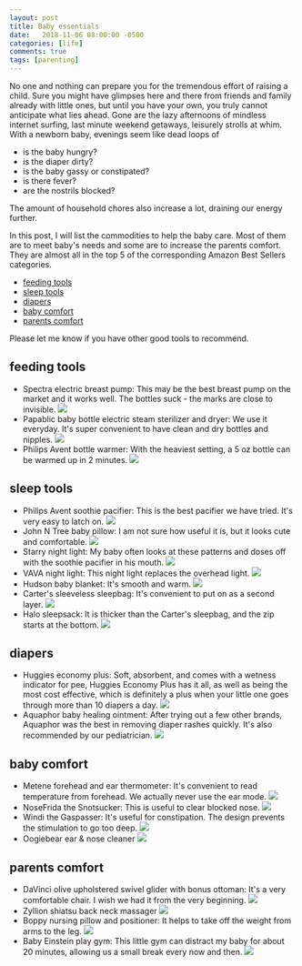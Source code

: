```yaml
---
layout: post
title: Baby essentials
date:   2018-11-06 08:00:00 -0500
categories: [life]
comments: true
tags: [parenting]
---
```


No one and nothing can prepare you for the tremendous effort of raising a child. Sure you might have glimpses here and there from friends and family already with little ones, but until you have your own, you truly cannot anticipate what lies ahead. Gone are the lazy afternoons of mindless internet surfing, last minute weekend getaways, leisurely strolls at whim. With a newborn baby, evenings seem like dead loops of

* is the baby hungry?
* is the diaper dirty?
* is the baby gassy or constipated?
* is there fever?
* are the nostrils blocked?

The amount of household chores also increase a lot, draining our energy further.

In this post, I will list the commodities to help the baby care.
Most of them are to meet baby's needs and some are to increase the parents comfort.
They are almost all in the top 5 of the corresponding Amazon Best Sellers categories.

* [feeding tools](#feed)
* [sleep tools](#sleep)
* [diapers](#diaper)
* [baby comfort](#baby-comfort)
* [parents comfort](#parents-comfort)

Please let me know if you have other good tools to recommend.

## <a name='feed'></a>feeding tools

* Spectra electric breast pump: This may be the best breast pump on the market and it works well.
  The bottles suck - the marks are close to invisible. <a target="_blank"  href="https://www.amazon.com/gp/product/B01BH92AVE/ref=as_li_tl?ie=UTF8&camp=1789&creative=9325&creativeASIN=B01BH92AVE&linkCode=as2&tag=nosarthur2016-20&linkId=ec764b59fdbffa2b20d22296b6abc6a8"><img border="0" src="//ws-na.amazon-adsystem.com/widgets/q?_encoding=UTF8&MarketPlace=US&ASIN=B01BH92AVE&ServiceVersion=20070822&ID=AsinImage&WS=1&Format=_SL250_&tag=nosarthur2016-20" ></a><img src="//ir-na.amazon-adsystem.com/e/ir?t=nosarthur2016-20&l=am2&o=1&a=B01BH92AVE" width="1" height="1" border="0" alt="" style="border:none !important; margin:0px !important;" />
* Papablic baby bottle electric steam sterilizer and dryer: We use it everyday.
  It's super convenient to have clean and dry bottles and nipples. <a target="_blank"  href="https://www.amazon.com/gp/product/B074M5XZTS/ref=as_li_tl?ie=UTF8&camp=1789&creative=9325&creativeASIN=B074M5XZTS&linkCode=as2&tag=nosarthur2016-20&linkId=4240e631c0b5cb39b066ab75a21198f3"><img border="0" src="//ws-na.amazon-adsystem.com/widgets/q?_encoding=UTF8&MarketPlace=US&ASIN=B074M5XZTS&ServiceVersion=20070822&ID=AsinImage&WS=1&Format=_SL250_&tag=nosarthur2016-20" ></a><img src="//ir-na.amazon-adsystem.com/e/ir?t=nosarthur2016-20&l=am2&o=1&a=B074M5XZTS" width="1" height="1" border="0" alt="" style="border:none !important; margin:0px !important;" />
* Philips Avent bottle warmer: With the heaviest setting, a 5 oz bottle can be warmed up in 2 minutes. <a target="_blank"  href="https://www.amazon.com/gp/product/B00LJ64JR4/ref=as_li_tl?ie=UTF8&camp=1789&creative=9325&creativeASIN=B00LJ64JR4&linkCode=as2&tag=nosarthur2016-20&linkId=156f58c0027ed51ea2e0f9165824187a"><img border="0" src="//ws-na.amazon-adsystem.com/widgets/q?_encoding=UTF8&MarketPlace=US&ASIN=B00LJ64JR4&ServiceVersion=20070822&ID=AsinImage&WS=1&Format=_SL250_&tag=nosarthur2016-20" ></a><img src="//ir-na.amazon-adsystem.com/e/ir?t=nosarthur2016-20&l=am2&o=1&a=B00LJ64JR4" width="1" height="1" border="0" alt="" style="border:none !important; margin:0px !important;" />

## <a name='sleep'></a> sleep tools

* Philips Avent soothie pacifier: This is the best pacifier we have tried. It's very easy to latch on. <a target="_blank"  href="https://www.amazon.com/gp/product/B0045I6IAY/ref=as_li_tl?ie=UTF8&camp=1789&creative=9325&creativeASIN=B0045I6IAY&linkCode=as2&tag=nosarthur2016-20&linkId=9e08088c89081ddc29aeb3431dad2843"><img border="0" src="//ws-na.amazon-adsystem.com/widgets/q?_encoding=UTF8&MarketPlace=US&ASIN=B0045I6IAY&ServiceVersion=20070822&ID=AsinImage&WS=1&Format=_SL250_&tag=nosarthur2016-20" ></a><img src="//ir-na.amazon-adsystem.com/e/ir?t=nosarthur2016-20&l=am2&o=1&a=B0045I6IAY" width="1" height="1" border="0" alt="" style="border:none !important; margin:0px !important;" />
* John N Tree baby pillow: I am not sure how useful it is, but it looks cute and comfortable.  <a target="_blank"  href="https://www.amazon.com/gp/product/B0116MKDPW/ref=as_li_tl?ie=UTF8&camp=1789&creative=9325&creativeASIN=B0116MKDPW&linkCode=as2&tag=nosarthur2016-20&linkId=66843709b8b92eabdeb9a31f53d71ee0"><img border="0" src="//ws-na.amazon-adsystem.com/widgets/q?_encoding=UTF8&MarketPlace=US&ASIN=B0116MKDPW&ServiceVersion=20070822&ID=AsinImage&WS=1&Format=_SL250_&tag=nosarthur2016-20" ></a><img src="//ir-na.amazon-adsystem.com/e/ir?t=nosarthur2016-20&l=am2&o=1&a=B0116MKDPW" width="1" height="1" border="0" alt="" style="border:none !important; margin:0px !important;" />
* Starry night light: My baby often looks at these patterns and doses off with the soothie pacifier in his mouth. <a target="_blank"  href="https://www.amazon.com/gp/product/B078M3R3BN/ref=as_li_tl?ie=UTF8&camp=1789&creative=9325&creativeASIN=B078M3R3BN&linkCode=as2&tag=nosarthur2016-20&linkId=6917cd2477de2924903572b1a88eebba"><img border="0" src="//ws-na.amazon-adsystem.com/widgets/q?_encoding=UTF8&MarketPlace=US&ASIN=B078M3R3BN&ServiceVersion=20070822&ID=AsinImage&WS=1&Format=_SL250_&tag=nosarthur2016-20" ></a><img src="//ir-na.amazon-adsystem.com/e/ir?t=nosarthur2016-20&l=am2&o=1&a=B078M3R3BN" width="1" height="1" border="0" alt="" style="border:none !important; margin:0px !important;" />
* VAVA night light: This night light replaces the overhead light. <a target="_blank"  href="https://www.amazon.com/gp/product/B0785DT97B/ref=as_li_tl?ie=UTF8&camp=1789&creative=9325&creativeASIN=B0785DT97B&linkCode=as2&tag=nosarthur2016-20&linkId=e36a691d7fe6155a029bc852c977b4ca"><img border="0" src="//ws-na.amazon-adsystem.com/widgets/q?_encoding=UTF8&MarketPlace=US&ASIN=B0785DT97B&ServiceVersion=20070822&ID=AsinImage&WS=1&Format=_SL250_&tag=nosarthur2016-20" ></a><img src="//ir-na.amazon-adsystem.com/e/ir?t=nosarthur2016-20&l=am2&o=1&a=B0785DT97B" width="1" height="1" border="0" alt="" style="border:none !important; margin:0px !important;" />
* Hudson baby blanket: It's smooth and warm. <a target="_blank"  href="https://www.amazon.com/gp/product/B00M8BX182/ref=as_li_tl?ie=UTF8&camp=1789&creative=9325&creativeASIN=B00M8BX182&linkCode=as2&tag=nosarthur2016-20&linkId=b295a7ba5c6b8b88ea03d1ff472e50b0"><img border="0" src="//ws-na.amazon-adsystem.com/widgets/q?_encoding=UTF8&MarketPlace=US&ASIN=B00M8BX182&ServiceVersion=20070822&ID=AsinImage&WS=1&Format=_SL250_&tag=nosarthur2016-20" ></a><img src="//ir-na.amazon-adsystem.com/e/ir?t=nosarthur2016-20&l=am2&o=1&a=B00M8BX182" width="1" height="1" border="0" alt="" style="border:none !important; margin:0px !important;" />
* Carter's sleeveless sleepbag: It's convenient to put on as a second layer. <a target="_blank"  href="https://www.amazon.com/gp/product/B0784ZHF5L/ref=as_li_tl?ie=UTF8&camp=1789&creative=9325&creativeASIN=B0784ZHF5L&linkCode=as2&tag=nosarthur2016-20&linkId=1b4eb39f571a0867d4a46d2684fc4cbf"><img border="0" src="//ws-na.amazon-adsystem.com/widgets/q?_encoding=UTF8&MarketPlace=US&ASIN=B0784ZHF5L&ServiceVersion=20070822&ID=AsinImage&WS=1&Format=_SL250_&tag=nosarthur2016-20" ></a><img src="//ir-na.amazon-adsystem.com/e/ir?t=nosarthur2016-20&l=am2&o=1&a=B0784ZHF5L" width="1" height="1" border="0" alt="" style="border:none !important; margin:0px !important;" />
* Halo sleepsack: It is thicker than the Carter's sleepbag, and the zip starts at the bottom. <a target="_blank"  href="https://www.amazon.com/gp/product/B06XPFT44P/ref=as_li_tl?ie=UTF8&camp=1789&creative=9325&creativeASIN=B06XPFT44P&linkCode=as2&tag=nosarthur2016-20&linkId=9dc3c917c18610b1db8f2a745302947d"><img border="0" src="//ws-na.amazon-adsystem.com/widgets/q?_encoding=UTF8&MarketPlace=US&ASIN=B06XPFT44P&ServiceVersion=20070822&ID=AsinImage&WS=1&Format=_SL250_&tag=nosarthur2016-20" ></a><img src="//ir-na.amazon-adsystem.com/e/ir?t=nosarthur2016-20&l=am2&o=1&a=B06XPFT44P" width="1" height="1" border="0" alt="" style="border:none !important; margin:0px !important;" />

## <a name='diaper'></a> diapers

* Huggies economy plus: Soft, absorbent, and comes with a wetness indicator for pee, Huggies Economy Plus has it all, as well as being the most cost effective, which is definitely a plus when your little one goes through more than 10 diapers a day. <a target="_blank"  href="https://www.amazon.com/gp/product/B0089VO4VS/ref=as_li_tl?ie=UTF8&camp=1789&creative=9325&creativeASIN=B0089VO4VS&linkCode=as2&tag=nosarthur2016-20&linkId=002ee05cab0a5d3ab0082da656efc699"><img border="0" src="//ws-na.amazon-adsystem.com/widgets/q?_encoding=UTF8&MarketPlace=US&ASIN=B0089VO4VS&ServiceVersion=20070822&ID=AsinImage&WS=1&Format=_SL250_&tag=nosarthur2016-20" ></a><img src="//ir-na.amazon-adsystem.com/e/ir?t=nosarthur2016-20&l=am2&o=1&a=B0089VO4VS" width="1" height="1" border="0" alt="" style="border:none !important; margin:0px !important;" />
* Aquaphor baby healing ointment: After trying out a few other brands, Aquaphor was the best in removing diaper rashes quickly. It's also recommended by our pediatrician. <a target="_blank"  href="https://www.amazon.com/gp/product/B005UEB96K/ref=as_li_tl?ie=UTF8&camp=1789&creative=9325&creativeASIN=B005UEB96K&linkCode=as2&tag=nosarthur2016-20&linkId=d5d744ef510961093813157d39a434e8"><img border="0" src="//ws-na.amazon-adsystem.com/widgets/q?_encoding=UTF8&MarketPlace=US&ASIN=B005UEB96K&ServiceVersion=20070822&ID=AsinImage&WS=1&Format=_SL250_&tag=nosarthur2016-20" ></a><img src="//ir-na.amazon-adsystem.com/e/ir?t=nosarthur2016-20&l=am2&o=1&a=B005UEB96K" width="1" height="1" border="0" alt="" style="border:none !important; margin:0px !important;" />

## <a name='baby-comfort'></a> baby comfort

* Metene forehead and ear thermometer: It's convenient to read temperature from forehead. We actually never use the ear mode. <a target="_blank"  href="https://www.amazon.com/gp/product/B06XJ35FG4/ref=as_li_tl?ie=UTF8&camp=1789&creative=9325&creativeASIN=B06XJ35FG4&linkCode=as2&tag=nosarthur2016-20&linkId=65e816a08692dcbb31eb1c0bb4e5fdf7"><img border="0" src="//ws-na.amazon-adsystem.com/widgets/q?_encoding=UTF8&MarketPlace=US&ASIN=B06XJ35FG4&ServiceVersion=20070822&ID=AsinImage&WS=1&Format=_SL250_&tag=nosarthur2016-20" ></a><img src="//ir-na.amazon-adsystem.com/e/ir?t=nosarthur2016-20&l=am2&o=1&a=B06XJ35FG4" width="1" height="1" border="0" alt="" style="border:none !important; margin:0px !important;" />
* NoseFrida the Snotsucker: This is useful to clear blocked nose. <a target="_blank"  href="https://www.amazon.com/gp/product/B01N093BYV/ref=as_li_tl?ie=UTF8&camp=1789&creative=9325&creativeASIN=B01N093BYV&linkCode=as2&tag=nosarthur2016-20&linkId=09fb72d4c8cb0f78bccad4708275ec1c"><img border="0" src="//ws-na.amazon-adsystem.com/widgets/q?_encoding=UTF8&MarketPlace=US&ASIN=B01N093BYV&ServiceVersion=20070822&ID=AsinImage&WS=1&Format=_SL250_&tag=nosarthur2016-20" ></a><img src="//ir-na.amazon-adsystem.com/e/ir?t=nosarthur2016-20&l=am2&o=1&a=B01N093BYV" width="1" height="1" border="0" alt="" style="border:none !important; margin:0px !important;" />
* Windi the Gaspasser: It's useful for constipation. The design prevents the stimulation to go too deep. <a target="_blank"  href="https://www.amazon.com/gp/product/B071P39SP6/ref=as_li_tl?ie=UTF8&camp=1789&creative=9325&creativeASIN=B071P39SP6&linkCode=as2&tag=nosarthur2016-20&linkId=339163ffd361d6c79d1f8ed58ae36df2"><img border="0" src="//ws-na.amazon-adsystem.com/widgets/q?_encoding=UTF8&MarketPlace=US&ASIN=B071P39SP6&ServiceVersion=20070822&ID=AsinImage&WS=1&Format=_SL250_&tag=nosarthur2016-20" ></a><img src="//ir-na.amazon-adsystem.com/e/ir?t=nosarthur2016-20&l=am2&o=1&a=B071P39SP6" width="1" height="1" border="0" alt="" style="border:none !important; margin:0px !important;" />
* Oogiebear ear & nose cleaner <a target="_blank"  href="https://www.amazon.com/gp/product/B00GXTTPKI/ref=as_li_tl?ie=UTF8&camp=1789&creative=9325&creativeASIN=B00GXTTPKI&linkCode=as2&tag=nosarthur2016-20&linkId=26c1bdbe951399cc1aea70c5d79afa3b"><img border="0" src="//ws-na.amazon-adsystem.com/widgets/q?_encoding=UTF8&MarketPlace=US&ASIN=B00GXTTPKI&ServiceVersion=20070822&ID=AsinImage&WS=1&Format=_SL250_&tag=nosarthur2016-20" ></a><img src="//ir-na.amazon-adsystem.com/e/ir?t=nosarthur2016-20&l=am2&o=1&a=B00GXTTPKI" width="1" height="1" border="0" alt="" style="border:none !important; margin:0px !important;" />

## <a name='parents-comfort'></a> parents comfort

* DaVinci olive upholstered swivel glider with bonus ottoman: It's a very comfortable chair. I wish we had it from the very beginning. <a target="_blank"  href="https://www.amazon.com/gp/product/B019I6A5P6/ref=as_li_tl?ie=UTF8&camp=1789&creative=9325&creativeASIN=B019I6A5P6&linkCode=as2&tag=nosarthur2016-20&linkId=7d502b26fd5b38db09838a1693c2d3df"><img border="0" src="//ws-na.amazon-adsystem.com/widgets/q?_encoding=UTF8&MarketPlace=US&ASIN=B019I6A5P6&ServiceVersion=20070822&ID=AsinImage&WS=1&Format=_SL250_&tag=nosarthur2016-20" ></a><img src="//ir-na.amazon-adsystem.com/e/ir?t=nosarthur2016-20&l=am2&o=1&a=B019I6A5P6" width="1" height="1" border="0" alt="" style="border:none !important; margin:0px !important;" />
* Zyllion shiatsu back neck massager <a target="_blank"  href="https://www.amazon.com/gp/product/B00BOYA2M2/ref=as_li_tl?ie=UTF8&camp=1789&creative=9325&creativeASIN=B00BOYA2M2&linkCode=as2&tag=nosarthur2016-20&linkId=e5a7295e226dea02bca103c2ff00548f"><img border="0" src="//ws-na.amazon-adsystem.com/widgets/q?_encoding=UTF8&MarketPlace=US&ASIN=B00BOYA2M2&ServiceVersion=20070822&ID=AsinImage&WS=1&Format=_SL250_&tag=nosarthur2016-20" ></a><img src="//ir-na.amazon-adsystem.com/e/ir?t=nosarthur2016-20&l=am2&o=1&a=B00BOYA2M2" width="1" height="1" border="0" alt="" style="border:none !important; margin:0px !important;" />
* Boppy nursing pillow and positioner: It helps to take off the weight from arms to the leg. <a target="_blank"  href="https://www.amazon.com/gp/product/B00HMGBJCS/ref=as_li_tl?ie=UTF8&camp=1789&creative=9325&creativeASIN=B00HMGBJCS&linkCode=as2&tag=nosarthur2016-20&linkId=2cdca4a554b6508c0b878603287c74bf"><img border="0" src="//ws-na.amazon-adsystem.com/widgets/q?_encoding=UTF8&MarketPlace=US&ASIN=B00HMGBJCS&ServiceVersion=20070822&ID=AsinImage&WS=1&Format=_SL250_&tag=nosarthur2016-20" ></a><img src="//ir-na.amazon-adsystem.com/e/ir?t=nosarthur2016-20&l=am2&o=1&a=B00HMGBJCS" width="1" height="1" border="0" alt="" style="border:none !important; margin:0px !important;" />
* Baby Einstein play gym: This little gym can distract my baby for about 20 minutes, allowing us a small break every now and then. <a target="_blank"  href="https://www.amazon.com/gp/product/B0051POK1E/ref=as_li_tl?ie=UTF8&camp=1789&creative=9325&creativeASIN=B0051POK1E&linkCode=as2&tag=nosarthur2016-20&linkId=9717d9695fcb8b8b81aef8fec70e665d"><img border="0" src="//ws-na.amazon-adsystem.com/widgets/q?_encoding=UTF8&MarketPlace=US&ASIN=B0051POK1E&ServiceVersion=20070822&ID=AsinImage&WS=1&Format=_SL250_&tag=nosarthur2016-20" ></a><img src="//ir-na.amazon-adsystem.com/e/ir?t=nosarthur2016-20&l=am2&o=1&a=B0051POK1E" width="1" height="1" border="0" alt="" style="border:none !important; margin:0px !important;" />

